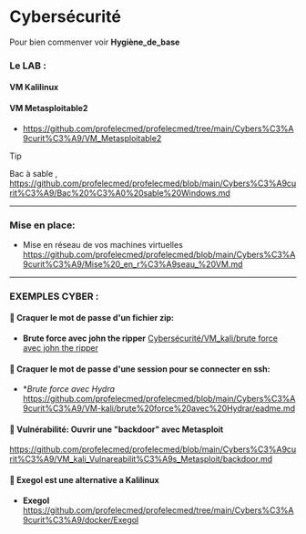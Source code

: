 # Cybersécurité

Pour bien commenver voir **Hygiène_de_base**

### Le LAB :

#### VM Kalilinux



#### VM Metasploitable2

* https://github.com/profelecmed/profelecmed/tree/main/Cybers%C3%A9curit%C3%A9/VM_Metasploitable2

>[!TIP]
>
>Bac à sable , https://github.com/profelecmed/profelecmed/blob/main/Cybers%C3%A9curit%C3%A9/Bac%20%C3%A0%20sable%20Windows.md

------

### Mise en place:

* Mise en réseau de vos machines virtuelles  https://github.com/profelecmed/profelecmed/blob/main/Cybers%C3%A9curit%C3%A9/Mise%20_en_r%C3%A9seau_%20VM.md
------

### EXEMPLES CYBER :

#### 📒 Craquer le mot de passe d'un fichier zip:

  * **Brute force avec john the ripper**  [Cybersécurité/VM_kali/brute force avec john the ripper](https://github.com/profelecmed/profelecmed/tree/main/Cybers%C3%A9curit%C3%A9/VM_kali/brute%20force%20avec%20john%20the%20ripper)

#### 📒 Craquer le mot de passe d'une session pour se connecter en ssh:

 * **Brute force avec Hydra*  https://github.com/profelecmed/profelecmed/blob/main/Cybers%C3%A9curit%C3%A9/VM-kali/brute%20force%20avec%20Hydrar/eadme.md


#### 📒 Vulnérabilité: Ouvrir une "backdoor" avec Metasploit
https://github.com/profelecmed/profelecmed/blob/main/Cybers%C3%A9curit%C3%A9/VM_kali_Vulnareabilit%C3%A9s_Metasploit/backdoor.md


#### 📒 Exegol est une alternative a Kalilinux

* **Exegol**   https://github.com/profelecmed/profelecmed/tree/main/Cybers%C3%A9curit%C3%A9/docker/Exegol



